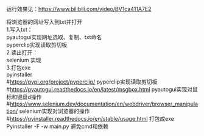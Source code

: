 运行效果见：https://www.bilibili.com/video/BV1ca411A7E2  

将浏览器的网址写入到txt并打开  
1.写入txt：  
pyautogui实现网址选取、复制、txt命名  
pyperclip实现读取剪切板  
2.读出打开：  
selenium 实现  
3.打包exe  
pyinstaller    
#https://pypi.org/project/pyperclip/  pyperclip实现读取剪切板  
#https://pyautogui.readthedocs.io/en/latest/msgbox.html pyautogui实现对鼠标和键盘d操作  
#https://www.selenium.dev/documentation/en/webdriver/browser_manipulation/ selenium实现对浏览器的操作  
#https://pyinstaller.readthedocs.io/en/stable/usage.html  打包成exe Pyinstaller -F -w main.py 避免cmd和依赖  
